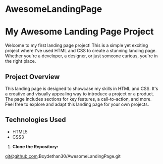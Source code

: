# AwesomeLandingPage


# My Awesome Landing Page Project

Welcome to my first landing page project! This is a simple yet exciting project where I've used HTML and CSS to create a stunning landing page. Whether you're a developer, a designer, or just someone curious, you're in the right place.


## Project Overview

This landing page is designed to showcase my skills in HTML and CSS. It's a creative and visually appealing way to introduce a project or a product. The page includes sections for key features, a call-to-action, and more. Feel free to explore and adapt this landing page for your own projects.


## Technologies Used

- HTML5
- CSS3


1. **Clone the Repository:**

git@github.com:Boydethan30/AwesomeLandingPage.git
